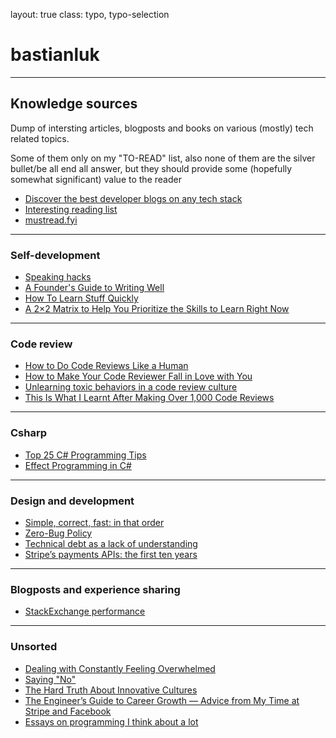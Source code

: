 layout: true
class: typo, typo-selection

# bastianluk

---

## Knowledge sources

Dump of intersting articles, blogposts and books on various (mostly) tech related topics.

Some of them only on my "TO-READ" list, also none of them are the silver bullet/be all end all answer, but they should provide some (hopefully somewhat significant) value to the reader

- [Discover the best developer blogs on any tech stack](https://bloggingfordevs.com/trends/)
- [Interesting reading list](https://www.notion.so/b64d5144c7cc4c7a991119eff4588428?v=4c2dba4120a644768db4a0d42839f491)
- [mustread.fyi](https://mustread.fyi/)

---

### Self-development

- [Speaking hacks](https://www.speakinghacks.com/)
- [A Founder's Guide to Writing Well](https://review.firstround.com/a-founders-guide-to-writing-well)
- [How To Learn Stuff Quickly](https://www.joshwcomeau.com/blog/how-to-learn-stuff-quickly/)
- [A 2×2 Matrix to Help You Prioritize the Skills to Learn Right Now](https://hbr.org/2017/09/a-2x2-matrix-to-help-you-prioritize-the-skills-to-learn-right-now)

---

### Code review

- [How to Do Code Reviews Like a Human](https://mtlynch.io/human-code-reviews-1/#what-is-a-code-review)
- [How to Make Your Code Reviewer Fall in Love with You](https://mtlynch.io/code-review-love/)
- [Unlearning toxic behaviors in a code review culture](https://medium.com/@sandya.sankarram/unlearning-toxic-behaviors-in-a-code-review-culture-b7c295452a3c)
- [This Is What I Learnt After Making Over 1,000 Code Reviews](https://hackernoon.com/this-is-what-i-learnt-after-making-over-1000-code-reviews-ad4r3ujy)

---

### Csharp

- [Top 25 C# Programming Tips](https://hackernoon.com/top-25-c-programming-tips-xlo31wv)
- [Effect Programming in C#](https://eiriktsarpalis.wordpress.com/2020/07/20/effect-programming-in-csharp/)

---

### Design and development

- [Simple, correct, fast: in that order](https://drewdevault.com/2018/07/09/Simple-correct-fast.html)
- [Zero-Bug Policy](https://www.infoq.com/news/2020/10/zero-bug-policy-redgate/)
- [Technical debt as a lack of understanding](https://daverupert.com/2020/11/technical-debt-as-a-lack-of-understanding/)
- [Stripe’s payments APIs: the first ten years](https://stripe.com/blog/payment-api-design)

---

### Blogposts and experience sharing

- [StackExchange performance](https://stackexchange.com/performance)

---

### Unsorted

- [Dealing with Constantly Feeling Overwhelmed](https://hbr-org.cdn.ampproject.org/c/s/hbr.org/amp/2019/10/how-to-deal-with-constantly-feeling-overwhelmed)
- [Saying "No"](https://betterhumans.pub/how-i-learned-to-say-no-and-tips-for-doing-it-yourself-4fc5db4ff108)
- [The Hard Truth About Innovative Cultures](https://hbr.org/2019/01/the-hard-truth-about-innovative-cultures)
- [The Engineer’s Guide to Career Growth — Advice from My Time at Stripe and Facebook](https://review.firstround.com/the-engineers-guide-to-career-growth-advice-from-my-time-at-stripe-and-facebook)
- [Essays on programming I think about a lot](https://www.benkuhn.net/progessays/)
